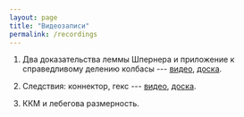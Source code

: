 ```yaml
---
layout: page
title: "Видеозаписи"
permalink: /recordings
---
```


1. Два доказательства леммы Шпернера и приложение к справедливому делению колбасы --- [видео](https://mit.zoom.us/rec/share/nlGMc6c_Qa-6DSJVqRlQnwrOHAjzBprX2jrW8a7uq5CL_GRJPbhY1i-Z8v4RcIBi.cRVlmcdt7QmnDiuU), [доска]({{site.baseurl}}/whiteboard/lec1.png).

2. Следствия: коннектор, гекс --- [видео](https://mit.zoom.us/rec/share/sp68YhnoRVTcqB6sYXyvTvQAan9JrciyKxaYUZ-GBjy5MfF4meIdkBz85DaZQB7D.pG6Ly7ROGy3HAswB), [доска]({{site.baseurl}}/whiteboard/lec2.png).

3. ККМ и лебегова размерность.
